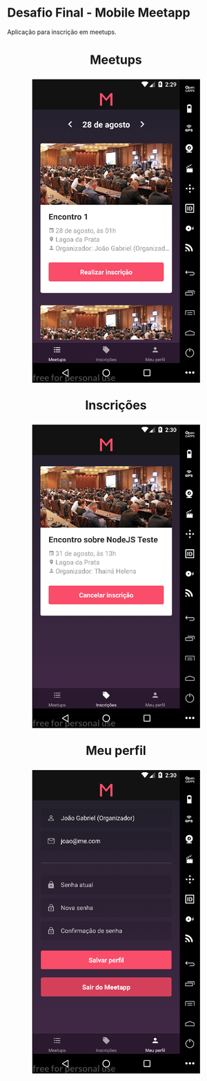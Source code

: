# Desafio Final - Mobile Meetapp

Aplicação para inscrição em meetups.

<h1 align="center">

Meetups

![](examples/meetups.png)

Inscrições

![](examples/subscriptions.png)

Meu perfil

![](examples/profile.png)

</h1>
